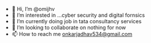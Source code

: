 - 👋 Hi, I’m @omijhv
- 👀 I’m interested in ...cyber security and digital fornsics 
- 🌱 I’m currently doing job in tata consultancy services 
- 💞️ I’m looking to collaborate on nothing for now 
- 📫 How to reach me onkarjadhav534@gmail.com

<!---
omijhv/omijhv is a ✨ special ✨ repository because its `README.md` (this file) appears on your GitHub profile.
You can click the Preview link to take a look at your changes.
--->

